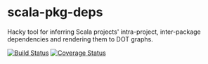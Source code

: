 # scala-pkg-deps
Hacky tool for inferring Scala projects' intra-project, inter-package dependencies and rendering them to DOT graphs.

[![Build Status](https://travis-ci.org/ryan-williams/scala-pkg-deps.svg?branch=master)](https://travis-ci.org/ryan-williams/scala-pkg-deps)
[![Coverage Status](https://coveralls.io/repos/github/ryan-williams/scala-pkg-deps/badge.svg?branch=master)](https://coveralls.io/github/ryan-williams/scala-pkg-deps?branch=master)
